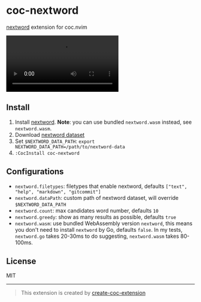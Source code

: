 # coc-nextword

[nextword][] extension for coc.nvim

![](https://user-images.githubusercontent.com/345274/109935135-38bc3180-7d08-11eb-8d04-3e46b8df1fa4.mov)

## Install

1. Install [nextword][]. **Note**: you can use bundled `nextword.wasm` instead, see `nextword.wasm`.
1. Download [nextword dataset](https://github.com/high-moctane/nextword-data)
1. Set `$NEXTWORD_DATA_PATH`: `export NEXTWORD_DATA_PATH=/path/to/nextword-data`
1. `:CocInstall coc-nextword`

## Configurations

- `nextword.filetypes`: filetypes that enable nextword, defaults `["text", "help", "markdown", "gitcommit"]`
- `nextword.dataPath`: custom path of nextword dataset, will override `$NEXTWORD_DATA_PATH`
- `nextword.count`: max candidates word number, defaults `10`
- `nextword.greedy`: show as many results as possible, defaults `true`
- `nextword.wasm`: use bundled WebAssembly version `nextword`, this means you don't need to install `nextword` by Go, defaults `false`. In my tests, `nextword.go` takes 20-30ms to do suggesting, `nextword.wasm` takes 80-100ms.

## License

MIT

---

> This extension is created by [create-coc-extension](https://github.com/fannheyward/create-coc-extension)

[nextword]: https://github.com/high-moctane/nextword
